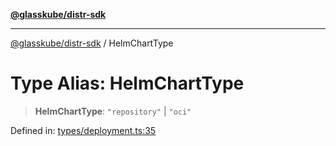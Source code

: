 [**@glasskube/distr-sdk**](../README.md)

---

[@glasskube/distr-sdk](../README.md) / HelmChartType

# Type Alias: HelmChartType

> **HelmChartType**: `"repository"` \| `"oci"`

Defined in: [types/deployment.ts:35](https://github.com/glasskube/distr/blob/6a35007de6a2b1a70636ce4347f91486536bfef5/sdk/js/src/types/deployment.ts#L35)
